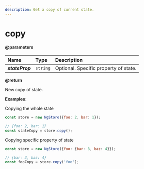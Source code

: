 ```yaml
---
description: Get a copy of current state.
---
```


# copy

#### @parameters

| Name | Type | Description |
| :--- | :--- | :--- |
| _**stateProp**_ | `string` | Optional. Specific property of state. |

**@return**

New copy of state.

**Examples:**

Copying the whole state

```javascript
const store = new NgStore({foo: 2, bar: 1});

// {foo: 2, bar: 1}
const stateCopy = store.copy();
```

Copying specific property of state

```javascript
const store = new NgStore({foo: {bar: 3, baz: 4}});

// {bar: 3, baz: 4}
const fooCopy = store.copy('foo');
```



